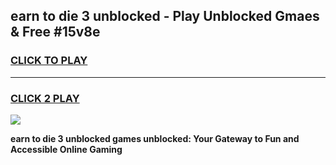 
## earn to die 3 unblocked - Play Unblocked Gmaes & Free #15v8e
<h3>
<a href="https://news.freeplayer.one?title=earn_to_die_3_unblocked&ref=24F">CLICK TO PLAY</a></h3>
<hr>

<h3>
<a href="https://news.freeplayer.one?title=earn_to_die_3_unblocked&ref=24F">CLICK 2 PLAY</a>
  
</h3>

<a href="https://news.freeplayer.one?title=earn_to_die_3_unblocked&ref=24F/"><img src="https://clearcache.store/games.png"></a>


**earn to die 3 unblocked games unblocked: Your Gateway to Fun and Accessible Online Gaming**

